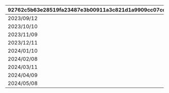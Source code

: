 |92762c5b63e28519fa23487e3b00911a3c821d1a9909cc07cd20644ca339c2b2|7f20026e16aee214830a4a27091dcdd3dd4e751e09f1f373c3d9847124d62630|63d71de30290a756e201ded3fc3057bee2eafd71548b0c9262661b5bce381a96|b2f96152f70192fc0da9d27984d40846b8a89fc24be6e6e373bf1f6f46fc5a92|6506df829dbd10539a7d4f764331c1521305bc68c46bf9a6b5fcc21d2df22b4c|7962afbb217a543c4f1f23f66043c8f1a0c2696e3101f7428b48e70041ad3cc1|cbe1ee8a82304b4b841fb7ad2778b55ecb536511d2ae66a2c1a548d8f009f30a|
| --- | --- | --- | --- | --- | --- | --- |
|2023/09/12|2023/09/07 12:00:00|1001|2023/09/10 23:59:59|2023/09/15 11:59:59|2023/09/11 23:59:59|2023/09/12 15:00:00|
|2023/10/10|2023/10/05 12:00:00|1002|2023/10/08 23:59:59|2023/10/13 11:59:59|2023/10/09 23:59:59|2023/10/10 15:00:00|
|2023/11/09|2023/11/04 12:00:00|1003|2023/11/07 23:59:59|2023/11/12 11:59:59|2023/11/08 23:59:59|2023/11/09 15:00:00|
|2023/12/11|2023/12/06 12:00:00|1004|2023/12/09 23:59:59|2023/12/14 11:59:59|2023/12/10 23:59:59|2023/12/11 15:00:00|
|2024/01/10|2024/01/05 12:00:00|1005|2024/01/08 23:59:59|2024/01/13 11:59:59|2024/01/09 23:59:59|2024/01/10 15:00:00|
|2024/02/08|2024/02/03 12:00:00|1006|2024/02/06 23:59:59|2024/02/11 11:59:59|2024/02/07 23:59:59|2024/02/08 15:00:00|
|2024/03/11|2024/03/06 12:00:00|1007|2024/03/09 23:59:59|2024/03/14 11:59:59|2024/03/10 23:59:59|2024/03/11 15:00:00|
|2024/04/09|2024/04/04 12:00:00|1008|2024/04/07 23:59:59|2024/04/12 11:59:59|2024/04/08 23:59:59|2024/04/09 15:00:00|
|2024/05/08|2024/05/03 12:00:00|1009|2024/05/06 23:59:59|2024/05/11 11:59:59|2024/05/07 23:59:59|2024/05/08 15:00:00|